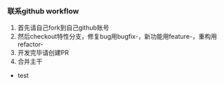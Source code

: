 ### 联系github workflow

1. 首先请自己fork到自己github账号
2. 然后checkout特性分支，修复bug用bugfix-，新功能用feature-，重构用refactor-
3. 开发完毕请创建PR
4. 合并主干

- test
